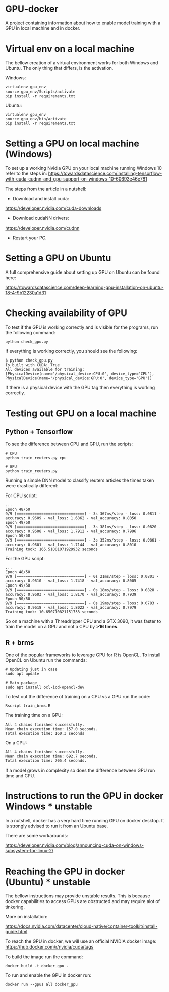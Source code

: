 # GPU-docker

A project containing information about how to enable model training with a GPU in local machine and in docker.

# Virtual env on a local machine 

The bellow creation of a virtual environment works for both Windows and Ubuntu. The only thing that differs, is the activation.

Windows:
```
virtualenv gpu_env
source gpu_env/Scripts/activate
pip install -r requirements.txt
```

Ubuntu:
```
virtualenv gpu_env
source gpu_env/bin/activate
pip install -r requirements.txt
```

# Setting a GPU on local machine (Windows)

To set up a working Nvidia GPU on your local machine running Windows 10 refer to the steps in: https://towardsdatascience.com/installing-tensorflow-with-cuda-cudnn-and-gpu-support-on-windows-10-60693e46e781

The steps from the article in a nutshell: 

* Download and install cuda:

https://developer.nvidia.com/cuda-downloads 

* Download cudaNN drivers:

https://developer.nvidia.com/cudnn

* Restart your PC.

# Setting a GPU on Ubuntu

A full comprehensive guide about setting up GPU on Ubuntu can be found here: 

https://towardsdatascience.com/deep-learning-gpu-installation-on-ubuntu-18-4-9b12230a1d31 


# Checking availability of GPU

To test if the GPU is working correctly and is visible for the programs, run the following command:

```
python check_gpu.py
```

If everything is working correctly, you should see the following: 

```
$ python check_gpu.py
Is built with CUDA: True
All devices available for training: [PhysicalDevice(name='/physical_device:CPU:0', device_type='CPU'), PhysicalDevice(name='/physical_device:GPU:0', device_type='GPU')]
```

If there is a physical device with the GPU tag then everything is working correctly. 

# Testing out GPU on a local machine 

## Python + Tensorflow

To see the difference between CPU and GPU, run the scripts: 

```
# CPU
python train_reuters.py cpu
```
```
# GPU
python train_reuters.py
```

Running a simple DNN model to classify reuters articles the times taken were drastically different: 

For CPU script:

```
...
Epoch 48/50
9/9 [==============================] - 3s 367ms/step - loss: 0.0811 - accuracy: 0.9609 - val_loss: 1.6862 - val_accuracy: 0.8050
Epoch 49/50
9/9 [==============================] - 3s 381ms/step - loss: 0.0820 - accuracy: 0.9608 - val_loss: 1.7912 - val_accuracy: 0.7996
Epoch 50/50
9/9 [==============================] - 3s 352ms/step - loss: 0.0861 - accuracy: 0.9601 - val_loss: 1.7144 - val_accuracy: 0.8010
Training took: 165.51001071929932 seconds
```

For the GPU script: 

```
...
Epoch 48/50
9/9 [==============================] - 0s 21ms/step - loss: 0.0801 - accuracy: 0.9610 - val_loss: 1.7418 - val_accuracy: 0.8005
Epoch 49/50
9/9 [==============================] - 0s 18ms/step - loss: 0.0828 - accuracy: 0.9603 - val_loss: 1.8170 - val_accuracy: 0.7939
Epoch 50/50
9/9 [==============================] - 0s 19ms/step - loss: 0.0783 - accuracy: 0.9618 - val_loss: 1.8022 - val_accuracy: 0.7979
Training took: 10.650710821151733 seconds
```

So on a machine with a Threadripper CPU and a GTX 3090, it was faster to train the model on a GPU and not a CPU by **>16 times**. 

## R + brms

One of the popular frameworks to leverage GPU for R is OpenCL. To install OpenCL on Ubuntu run the commands: 

```
# Updating just in case
sudo apt update

# Main package
sudo apt install ocl-icd-opencl-dev
```

To test out the difference of training on a CPU vs a GPU run the code:

```
Rscript train_brms.R
```

The training time on a GPU:

```
All 4 chains finished successfully.
Mean chain execution time: 157.0 seconds.
Total execution time: 160.3 seconds
```

On a CPU: 

```
All 4 chains finished successfully.
Mean chain execution time: 692.7 seconds.
Total execution time: 705.4 seconds.
```

If a model grows in complexity so does the difference between GPU run time and CPU.

# Instructions to run the GPU in docker Windows * unstable

In a nutshell, docker has a very hard time running GPU on docker desktop. It is strongly advised to run it from an Ubuntu base. 

There are some workarounds: 

https://developer.nvidia.com/blog/announcing-cuda-on-windows-subsystem-for-linux-2/

# Reaching the GPU in docker (Ubuntu) * unstable

The bellow instructions may provide unstable results. This is because docker capabilities to access GPUs are obstructed and may require alot of tinkering.

More on installation: 

https://docs.nvidia.com/datacenter/cloud-native/container-toolkit/install-guide.html

To reach the GPU in docker, we will use an official NVIDIA docker image: https://hub.docker.com/r/nvidia/cuda/tags 

To build the image run the command:

```
docker build -t docker_gpu .
```

To run and enable the GPU in docker run:

```
docker run --gpus all docker_gpu
```

